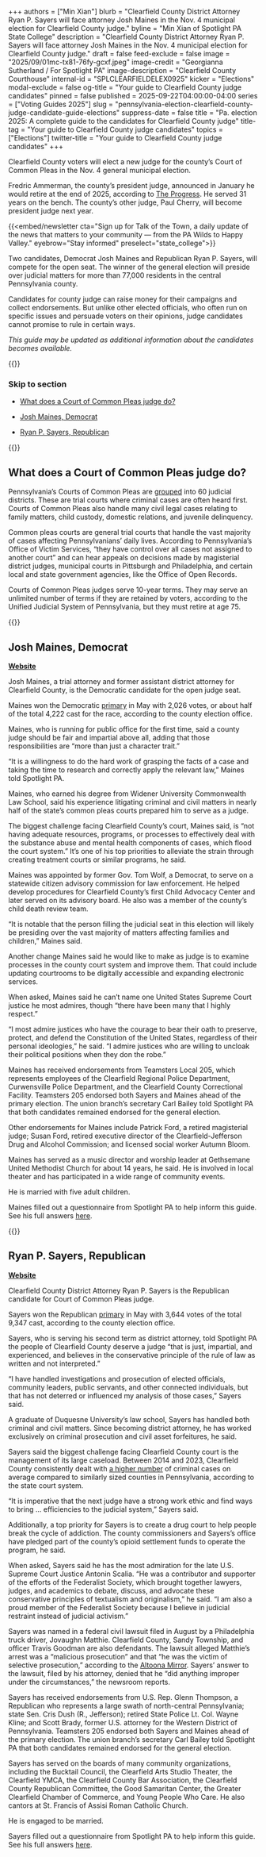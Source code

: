+++
authors = ["Min Xian"]
blurb = "Clearfield County District Attorney Ryan P. Sayers will face attorney Josh Maines in the Nov. 4 municipal election for Clearfield County judge."
byline = "Min Xian of Spotlight PA State College"
description = "Clearfield County District Attorney Ryan P. Sayers will face attorney Josh Maines in the Nov. 4 municipal election for Clearfield County judge."
draft = false
feed-exclude = false
image = "2025/09/01mc-tx81-76fy-gcxf.jpeg"
image-credit = "Georgianna Sutherland / For Spotlight PA"
image-description = "Clearfield County Courthouse"
internal-id = "SPLCLEARFIELDELEX0925"
kicker = "Elections"
modal-exclude = false
og-title = "Your guide to Clearfield County judge candidates"
pinned = false
published = 2025-09-22T04:00:00-04:00
series = ["Voting Guides 2025"]
slug = "pennsylvania-election-clearfield-county-judge-candidate-guide-elections"
suppress-date = false
title = "Pa. election 2025: A complete guide to the candidates for Clearfield County judge"
title-tag = "Your guide to Clearfield County judge candidates"
topics = ["Elections"]
twitter-title = "Your guide to Clearfield County judge candidates"
+++

Clearfield County voters will elect a new judge for the county’s Court of Common Pleas in the Nov. 4 general municipal election.

Fredric Ammerman, the county’s president judge, announced in January he would retire at the end of 2025, according to <a href="https://www.theprogressnews.com/news/judge-ammerman-announces-retirement-at-the-end-of-2025/article_17b1eaa8-d294-11ef-b9ff-23fe64c0c80a.html">The Progress</a>. He served 31 years on the bench. The county’s other judge, Paul Cherry, will become president judge next year.

{{<embed/newsletter cta="Sign up for Talk of the Town, a daily update of the news that matters to your community — from the PA Wilds to Happy Valley." eyebrow="Stay informed" preselect="state_college">}}

Two candidates, Democrat Josh Maines and Republican Ryan P. Sayers, will compete for the open seat. The winner of the general election will preside over judicial matters for more than 77,000 residents in the central Pennsylvania county.

Candidates for county judge can raise money for their campaigns and collect endorsements. But unlike other elected officials, who often run on specific issues and persuade voters on their opinions, judge candidates cannot promise to rule in certain ways.

<em>This guide may be updated as additional information about the candidates becomes available.</em>

{{<toc>}}

### Skip to section

- <a href="#spl-heading-1">What does a Court of Common Pleas judge do?</a>

- <a href="#spl-heading-2">Josh Maines, Democrat</a>

- <a href="#spl-heading-3">Ryan P. Sayers, Republican</a>

{{</toc>}}

<h2 id="spl-heading-1">What does a Court of Common Pleas judge do?</h2>

Pennsylvania’s Courts of Common Pleas are <a href="https://www.pacourts.us/courts/courts-of-common-pleas">grouped</a> into 60 judicial districts. These are trial courts where criminal cases are often heard first. Courts of Common Pleas also handle many civil legal cases relating to family matters, child custody, domestic relations, and juvenile delinquency.

Common pleas courts are general trial courts that handle the vast majority of cases affecting Pennsylvanians’ daily lives. According to Pennsylvania’s Office of Victim Services, “they have control over all cases not assigned to another court” and can hear appeals on decisions made by magisterial district judges, municipal courts in Pittsburgh and Philadelphia, and certain local and state government agencies, like the Office of Open Records.

Courts of Common Pleas judges serve 10-year terms. They may serve an unlimited number of terms if they are retained by voters, according to the Unified Judicial System of Pennsylvania, but they must retire at age 75.

{{<picture src="2025/09/01mc-v6x2-4933-ns21.jpeg" description="Josh Maines" caption="Attorney and former assistant district attorney Josh Maines" credit="Courtesy of Josh Maines">}}

<h2 id="spl-heading-2">Josh Maines, Democrat</h2>

<a href="https://www.josh4judge.com/"><strong>Website</strong></a><strong></strong>

Josh Maines, a trial attorney and former assistant district attorney for Clearfield County, is the Democratic candidate for the open judge seat.

Maines won the Democratic <a href="https://clearfieldcountypa.gov/DocumentCenter/View/960/2025-Municipal-Primary-Election-Summary">primary</a> in May with 2,026 votes, or about half of the total 4,222 cast for the race, according to the county election office.

Maines, who is running for public office for the first time, said a county judge should be fair and impartial above all, adding that those responsibilities are “more than just a character trait.”

“It is a willingness to do the hard work of grasping the facts of a case and taking the time to research and correctly apply the relevant law,” Maines told Spotlight PA.

Maines, who earned his degree from Widener University Commonwealth Law School, said his experience litigating criminal and civil matters in nearly half of the state’s common pleas courts prepared him to serve as a judge.

The biggest challenge facing Clearfield County’s court, Maines said, is “not having adequate resources, programs, or processes to effectively deal with the substance abuse and mental health components of cases, which flood the court system.” It’s one of his top priorities to alleviate the strain through creating treatment courts or similar programs, he said.

Maines was appointed by former Gov. Tom Wolf, a Democrat, to serve on a statewide citizen advisory commission for law enforcement. He helped develop procedures for Clearfield County’s first Child Advocacy Center and later served on its advisory board. He also was a member of the county’s child death review team.

“It is notable that the person filling the judicial seat in this election will likely be presiding over the vast majority of matters affecting families and children,” Maines said.

Another change Maines said he would like to make as judge is to examine processes in the county court system and improve them. That could include updating courtrooms to be digitally accessible and expanding electronic services.

When asked, Maines said he can’t name one United States Supreme Court justice he most admires, though “there have been many that I highly respect.”

“I most admire justices who have the courage to bear their oath to preserve, protect, and defend the Constitution of the United States, regardless of their personal ideologies,” he said. “I admire justices who are willing to uncloak their political positions when they don the robe.”

Maines has received endorsements from Teamsters Local 205, which represents employees of the Clearfield Regional Police Department, Curwensville Police Department, and the Clearfield County Correctional Facility. Teamsters 205 endorsed both Sayers and Maines ahead of the primary election. The union branch’s secretary Carl Bailey told Spotlight PA that both candidates remained endorsed for the general election.

Other endorsements for Maines include Patrick Ford, a retired magisterial judge; Susan Ford, retired executive director of the Clearfield-Jefferson Drug and Alcohol Commission; and licensed social worker Autumn Bloom.

Maines has served as a music director and worship leader at Gethsemane United Methodist Church for about 14 years, he said. He is involved in local theater and has participated in a wide range of community events.

He is married with five adult children.

Maines filled out a questionnaire from Spotlight PA to help inform this guide. See his full answers <a href="https://www.documentcloud.org/documents/26104502-josh-maines-spotlight-pa-clearfield-county-judge-questionnaire/#document/p1">here</a>.

{{<picture src="2025/09/01mc-v6vm-abqb-vfd3.png" description="Ryan P. Sayers" caption="Ryan P. Sayers" credit="Courtesy of Ryan P. Sayers">}}

<h2 id="spl-heading-3">Ryan P. Sayers, Republican</h2>

<a href="https://www.sayersforjudge.com/"><strong>Website</strong></a><strong></strong>

Clearfield County District Attorney Ryan P. Sayers is the Republican candidate for Court of Common Pleas judge.

Sayers won the Republican <a href="https://clearfieldcountypa.gov/DocumentCenter/View/960/2025-Municipal-Primary-Election-Summary">primary</a> in May with 3,644 votes of the total 9,347 cast, according to the county election office.

Sayers, who is serving his second term as district attorney, told Spotlight PA the people of Clearfield County deserve a judge “that is just, impartial, and experienced, and believes in the conservative principle of the rule of law as written and not interpreted.”

“I have handled investigations and prosecution of elected officials, community leaders, public servants, and other connected individuals, but that has not deterred or influenced my analysis of those cases,” Sayers said.

A graduate of Duquesne University’s law school, Sayers has handled both criminal and civil matters. Since becoming district attorney, he has worked exclusively on criminal prosecution and civil asset forfeitures, he said.

Sayers said the biggest challenge facing Clearfield County court is the management of its large caseload. Between 2014 and 2023, Clearfield County consistently dealt with <a href="https://www.pacourts.us/Storage/media/pdfs/20241209/183618-clearfieldcounty23.pdf">a higher number</a> of criminal cases on average compared to similarly sized counties in Pennsylvania, according to the state court system.

“It is imperative that the next judge have a strong work ethic and find ways to bring … efficiencies to the judicial system,” Sayers said.

Additionally, a top priority for Sayers is to create a drug court to help people break the cycle of addiction. The county commissioners and Sayers’s office have pledged part of the county’s opioid settlement funds to operate the program, he said.

When asked, Sayers said he has the most admiration for the late U.S. Supreme Court Justice Antonin Scalia. “He was a contributor and supporter of the efforts of the Federalist Society, which brought together lawyers, judges, and academics to debate, discuss, and advocate these conservative principles of textualism and originalism,” he said. “I am also a proud member of the Federalist Society because I believe in judicial restraint instead of judicial activism.”

Sayers was named in a federal civil lawsuit filed in August by a Philadelphia truck driver, Jovaughn Matthie. Clearfield County, Sandy Township, and officer Travis Goodman are also defendants. The lawsuit alleged Matthie’s arrest was a “malicious prosecution” and that “he was the victim of selective prosecution,” according to the <a href="https://www.altoonamirror.com/news/local-news/2025/09/clearfield-district-attorney-denies-wrongdoing-in-case/">Altoona Mirror</a>. Sayers’ answer to the lawsuit, filed by his attorney, denied that he “did anything improper under the circumstances,” the newsroom reports.

Sayers has received endorsements from U.S. Rep. Glenn Thompson, a Republican who represents a large swath of north-central Pennsylvania; state Sen. Cris Dush (R., Jefferson); retired State Police Lt. Col. Wayne Kline; and Scott Brady, former U.S. attorney for the Western District of Pennsylvania. Teamsters 205 endorsed both Sayers and Maines ahead of the primary election. The union branch’s secretary Carl Bailey told Spotlight PA that both candidates remained endorsed for the general election.

Sayers has served on the boards of many community organizations, including the Bucktail Council, the Clearfield Arts Studio Theater, the Clearfield YMCA, the Clearfield County Bar Association, the Clearfield County Republican Committee, the Good Samaritan Center, the Greater Clearfield Chamber of Commerce, and Young People Who Care. He also cantors at St. Francis of Assisi Roman Catholic Church.

He is engaged to be married.

Sayers filled out a questionnaire from Spotlight PA to help inform this guide. See his full answers <a href="https://www.documentcloud.org/documents/26104499-ryan-p-sayers-spotlight-pa-clearfield-county-judge-questionnaire/#document/p1">here</a>.

